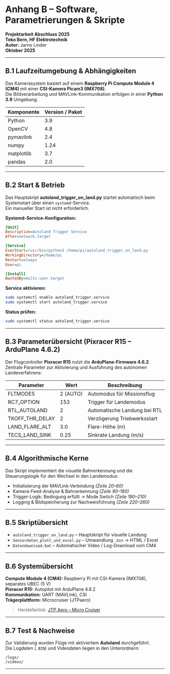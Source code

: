 #  Anhang B – Software, Parametrierungen & Skripte

**Projektarbeit Abschluss 2025**  
**Teko Bern, HF Elektrotechnik**  
**Autor:** Jarno Linder  
**Oktober 2025**

---

## B.1 Laufzeitumgebung & Abhängigkeiten

Das Kamerasystem basiert auf einem **Raspberry Pi Compute Module 4 (CM4)** mit einer **CSI-Kamera Picam3 (IMX708)**.  
Die Bildverarbeitung und MAVLink-Kommunikation erfolgen in einer **Python 3.9** Umgebung.

| Komponente | Version / Paket |
|-------------|-----------------|
| Python      | 3.9             |
| OpenCV      | 4.8             |
| pymavlink   | 2.4             |
| numpy       | 1.24            |
| matplotlib  | 3.7             |
| pandas      | 2.0             |

---

## B.2 Start & Betrieb

Das Hauptskript **autoland_trigger_on_land.py** startet automatisch beim Systemstart über einen `systemd`-Service.  
Ein manueller Start ist nicht erforderlich.

**Systemd-Service-Konfiguration:**
```ini
[Unit]
Description=Autoland Trigger Service
After=network.target

[Service]
ExecStart=/usr/bin/python3 /home/pi/autoland_trigger_on_land.py
WorkingDirectory=/home/pi
Restart=always
User=pi

[Install]
WantedBy=multi-user.target
```

**Service aktivieren:**
```bash
sudo systemctl enable autoland_trigger.service
sudo systemctl start autoland_trigger.service
```

**Status prüfen:**
```bash
sudo systemctl status autoland_trigger.service
```

---

## B.3 Parameterübersicht (Pixracer R15 – ArduPlane 4.6.2)

Der Flugcontroller **Pixracer R15** nutzt die **ArduPlane-Firmware 4.6.2**.  
Zentrale Parameter zur Aktivierung und Ausführung des autonomen Landeverfahrens:

| Parameter        | Wert       | Beschreibung                       |
|------------------|-------------|------------------------------------|
| FLTMODE5         | 2 (AUTO)    | Automodus für Missionsflug         |
| RC7_OPTION       | 153         | Trigger für Landemodus             |
| RTL_AUTOLAND     | 2           | Automatische Landung bei RTL       |
| TKOFF_THR_DELAY  | 2           | Verzögerung Triebwerksstart        |
| LAND_FLARE_ALT   | 3.0         | Flare-Höhe (m)                     |
| TECS_LAND_SINK   | 0.25        | Sinkrate Landung (m/s)             |

---

## B.4 Algorithmische Kerne

Das Skript implementiert die visuelle Bahnerkennung und die Steuerungslogik für den Wechsel in den Landemodus:

- Initialisierung der MAVLink-Verbindung *(Zeile 20–60)*
- Kamera-Feed-Analyse & Bahnerkennung *(Zeile 90–180)*
- Trigger-Logik: Bedingung erfüllt → Mode Switch *(Zeile 190–210)*
- Logging & Bildspeicherung zur Nachweisführung *(Zeile 220–260)*

---

## B.5 Skriptübersicht

- `autoland_trigger_on_land.py` – Hauptskript für visuelle Landung  
- `Sensordaten_plott_und_excel.py` – Umwandlung `.bin` → HTML / Excel  
- `Datendownload.bat` – Automatischer Video / Log-Download vom CM4

---

## B.6 Systemübersicht

**Compute Module 4 (CM4):** Raspberry Pi mit CSI-Kamera (IMX708), separates UBEC (5 V)  
**Pixracer R15:** Autopilot mit ArduPlane 4.6.2  
**Kommunikation:** UART (MAVLink), CSI  
**Trägerplattform:** Microcruiser (JTPaero)

> Herstellerlink: [JTP Aero – Micro Cruiser](https://aerojtp.com/s/aero-jtp/:Micro_Cruisers)

---

## B.7 Test & Nachweise

Zur Validierung wurden Flüge mit aktiviertem **Autoland** durchgeführt.  
Die Logdaten (`.BIN`) und Videodaten liegen in den Unterordnern:

```
/logs/
/videos/
```

---
